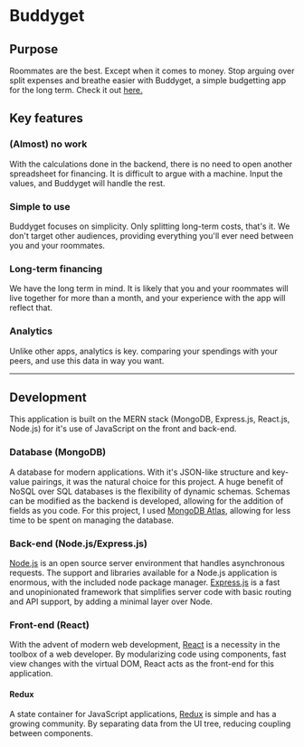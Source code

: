 # Buddyget

## Purpose

Roommates are the best. Except when it comes to money. Stop arguing over split expenses and breathe easier with Buddyget, a simple budgetting app for the long term. Check it out [here.](https://buddiget.herokuapp.com/)

## Key features

### (Almost) no work

With the calculations done in the backend, there is no need to open another spreadsheet for financing. It is difficult to argue with a machine. Input the values, and Buddyget will handle the rest.

### Simple to use

Buddyget focuses on simplicity. Only splitting long-term costs, that's it. We don't target other audiences, providing everything you'll ever need between you and your roommates.

### Long-term financing

We have the long term in mind. It is likely that you and your roommates will live together for more than a month, and your experience with the app will reflect that.

### Analytics

Unlike other apps, analytics is key. comparing your spendings with your peers, and use this data in way you want.

---

## Development

This application is built on the MERN stack (MongoDB, Express.js, React.js, Node.js) for it's use of JavaScript on the front and back-end.

### Database (MongoDB)

A database for modern applications. With it's JSON-like structure and key-value pairings, it was the natural choice for this project. A huge benefit of NoSQL over SQL databases is the flexibility of dynamic schemas. Schemas can be modified as the backend is developed, allowing for the addition of fields as you code. For this project, I used [MongoDB Atlas](https://www.mongodb.com/cloud/atlas), allowing for less time to be spent on managing the database.

### Back-end (Node.js/Express.js)

[Node.js](https://nodejs.org/en/) is an open source server environment that handles asynchronous requests. The support and libraries available for a Node.js application is enormous, with the included node package manager. [Express.js](https://expressjs.com/) is a fast and unopinionated framework that simplifies server code with basic routing and API support, by adding a minimal layer over Node.

### Front-end (React)

With the advent of modern web development, [React](https://reactjs.org/) is a necessity in the toolbox of a web developer. By modularizing code using components, fast view changes with the virtual DOM, React acts as the front-end for this application.

#### Redux

A state container for JavaScript applications, [Redux](https://redux.js.org/) is simple and has a growing community. By separating data from the UI tree, reducing coupling between components.
